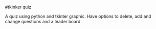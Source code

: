 #tkinker quiz


A quiz using python and tkinter graphic.
Have options to delete, add and change questions and a leader board
